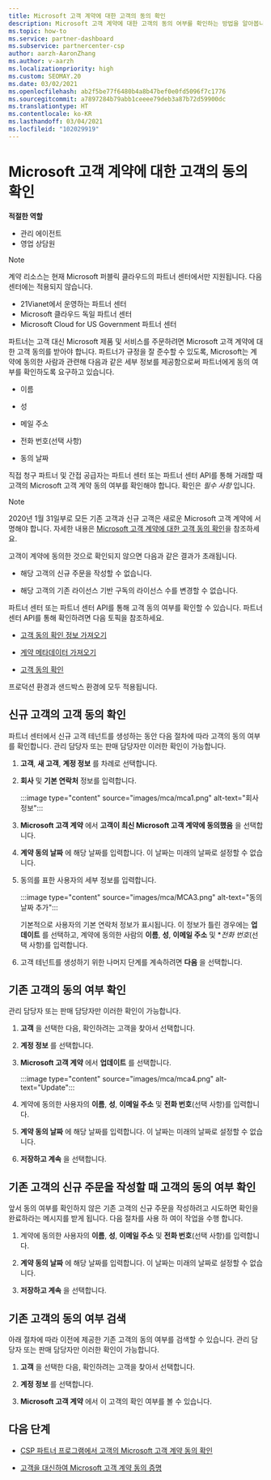 ```yaml
---
title: Microsoft 고객 계약에 대한 고객의 동의 확인
description: Microsoft 고객 계약에 대한 고객의 동의 여부를 확인하는 방법을 알아봅니다. 이는 고객을 위해 Microsoft 제품 및 서비스를 주문하는 데 필요할 수 있습니다.
ms.topic: how-to
ms.service: partner-dashboard
ms.subservice: partnercenter-csp
author: aarzh-AaronZhang
ms.author: v-aarzh
ms.localizationpriority: high
ms.custom: SEOMAY.20
ms.date: 03/02/2021
ms.openlocfilehash: ab2f5be77f6480b4a8b47bef0e0fd5096f7c1776
ms.sourcegitcommit: a7897284b79abb1ceeee79deb3a87b72d59900dc
ms.translationtype: HT
ms.contentlocale: ko-KR
ms.lasthandoff: 03/04/2021
ms.locfileid: "102029919"
---
```

# <a name="confirm-customer-acceptance-of-the-microsoft-customer-agreement"></a>Microsoft 고객 계약에 대한 고객의 동의 확인


**적절한 역할**

- 관리 에이전트
- 영업 상담원

> [!NOTE]
> 계약 리소스는 현재 Microsoft 퍼블릭 클라우드의 파트너 센터에서만 지원됩니다. 다음 센터에는 적용되지 않습니다.
> * 21Vianet에서 운영하는 파트너 센터
> * Microsoft 클라우드 독일 파트너 센터
> * Microsoft Cloud for US Government 파트너 센터


파트너는 고객 대신 Microsoft 제품 및 서비스를 주문하려면 Microsoft 고객 계약에 대한 고객 동의를 받아야 합니다. 파트너가 규정을 잘 준수할 수 있도록, Microsoft는 계약에 동의한 사람과 관련해 다음과 같은 세부 정보를 제공함으로써 파트너에게 동의 여부를 확인하도록 요구하고 있습니다.

- 이름

- 성

- 메일 주소

- 전화 번호(선택 사항)

- 동의 날짜

직접 청구 파트너 및 간접 공급자는 파트너 센터 또는 파트너 센터 API를 통해 거래할 때 고객의 Microsoft 고객 계약 동의 여부를 확인해야 합니다. 확인은 *필수 사항* 입니다.

>[!NOTE]
>2020년 1월 31일부로 모든 기존 고객과 신규 고객은 새로운 Microsoft 고객 계약에 서명해야 합니다. 자세한 내용은 [Microsoft 고객 계약에 대한 고객 동의 확인](confirm-customer-agreement.md)을 참조하세요.

고객이 계약에 동의한 것으로 확인되지 않으면 다음과 같은 결과가 초래됩니다.

- 해당 고객의 신규 주문을 작성할 수 없습니다.

- 해당 고객의 기존 라이선스 기반 구독의 라이선스 수를 변경할 수 없습니다.

파트너 센터 또는 파트너 센터 API를 통해 고객 동의 여부를 확인할 수 있습니다. 파트너 센터 API를 통해 확인하려면 다음 토픽을 참조하세요.

- [고객 동의 확인 정보 가져오기](/partner-center/develop/get-confirmation-of-customer-consent)

- [계약 메타데이터 가져오기](/partner-center/develop/get-agreement-metadata)

- [고객 동의 확인](/partner-center/develop/confirm-customer-consent)

프로덕션 환경과 샌드박스 환경에 모두 적용됩니다.

## <a name="confirm-customer-acceptance-for-a-new-customer"></a>신규 고객의 고객 동의 확인

파트너 센터에서 신규 고객 테넌트를 생성하는 동안 다음 절차에 따라 고객의 동의 여부를 확인합니다. 관리 담당자 또는 판매 담당자만 이러한 확인이 가능합니다.

1. **고객**, **새 고객**, **계정 정보** 를 차례로 선택합니다.

2. **회사** 및 **기본 연락처** 정보를 입력합니다.

   :::image type="content" source="images/mca/mca1.png" alt-text="회사 정보":::

3. **Microsoft 고객 계약** 에서 **고객이 최신 Microsoft 고객 계약에 동의했음** 을 선택합니다.

4. **계약 동의 날짜** 에 해당 날짜를 입력합니다. 이 날짜는 미래의 날짜로 설정할 수 없습니다.

5. 동의를 표한 사용자의 세부 정보를 입력합니다.

   :::image type="content" source="images/mca/MCA3.png" alt-text="동의 날짜 추가":::

   기본적으로 사용자의 기본 연락처 정보가 표시됩니다. 이 정보가 틀린 경우에는 **업데이트** 를 선택하고, 계약에 동의한 사람의 **이름**, **성**, **이메일 주소** 및 **전화 번호*(선택 사항)를 입력합니다.

6. 고객 테넌트를 생성하기 위한 나머지 단계를 계속하려면 **다음** 을 선택합니다.

## <a name="confirm-customer-acceptance-for-an-existing-customer"></a>기존 고객의 동의 여부 확인

관리 담당자 또는 판매 담당자만 이러한 확인이 가능합니다.

1. **고객** 을 선택한 다음, 확인하려는 고객을 찾아서 선택합니다.

2. **계정 정보** 를 선택합니다.

3. **Microsoft 고객 계약** 에서 **업데이트** 를 선택합니다.

   :::image type="content" source="images/mca/mca4.png" alt-text="Update":::

4. 계약에 동의한 사용자의 **이름**, **성**, **이메일 주소** 및 **전화 번호**(선택 사항)를 입력합니다.

5. **계약 동의 날짜** 에 해당 날짜를 입력합니다. 이 날짜는 미래의 날짜로 설정할 수 없습니다.

6. **저장하고 계속** 을 선택합니다.

## <a name="confirm-customer-acceptance-while-creating-new-order-for-an-existing-customer"></a>기존 고객의 신규 주문을 작성할 때 고객의 동의 여부 확인

앞서 동의 여부를 확인하지 않은 기존 고객의 신규 주문을 작성하려고 시도하면 확인을 완료하라는 메시지를 받게 됩니다. 다음 절차를 사용 하 여이 작업을 수행 합니다.

1. 계약에 동의한 사용자의 **이름**, **성**, **이메일 주소** 및 **전화 번호**(선택 사항)를 입력합니다.

2. **계약 동의 날짜** 에 해당 날짜를 입력합니다. 이 날짜는 미래의 날짜로 설정할 수 없습니다.

3. **저장하고 계속** 을 선택합니다.

## <a name="retrieve-confirmation-of-customer-acceptance-for-an-existing-customer"></a>기존 고객의 동의 여부 검색

아래 절차에 따라 이전에 제공한 기존 고객의 동의 여부를 검색할 수 있습니다. 관리 담당자 또는 판매 담당자만 이러한 확인이 가능합니다.

1. **고객** 을 선택한 다음, 확인하려는 고객을 찾아서 선택합니다.

2. **계정 정보** 를 선택합니다.

3. **Microsoft 고객 계약** 에서 이 고객의 확인 여부를 볼 수 있습니다.

## <a name="next-steps"></a>다음 단계

- [CSP 파트너 프로그램에서 고객의 Microsoft 고객 계약 동의 확인](confirm-customer-agreement.md)

- [고객을 대신하여 Microsoft 고객 계약 동의 증명](attest-acceptance-customer-agreement.md)
